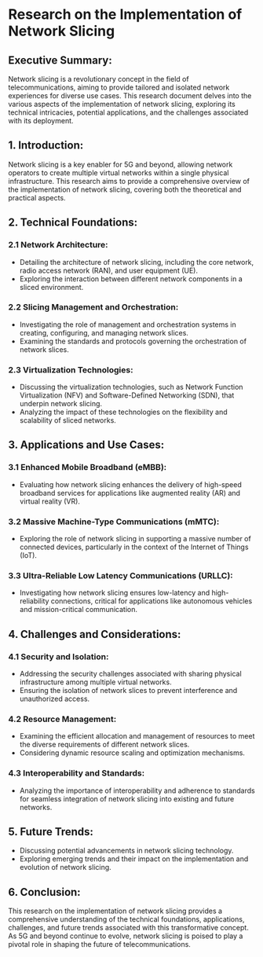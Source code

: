 # Research on the Implementation of Network Slicing

## Executive Summary:

Network slicing is a revolutionary concept in the field of telecommunications, aiming to provide tailored and isolated network experiences for diverse use cases. This research document delves into the various aspects of the implementation of network slicing, exploring its technical intricacies, potential applications, and the challenges associated with its deployment.

## 1. Introduction:

Network slicing is a key enabler for 5G and beyond, allowing network operators to create multiple virtual networks within a single physical infrastructure. This research aims to provide a comprehensive overview of the implementation of network slicing, covering both the theoretical and practical aspects.

## 2. Technical Foundations:

### 2.1 Network Architecture:

- Detailing the architecture of network slicing, including the core network, radio access network (RAN), and user equipment (UE).
- Exploring the interaction between different network components in a sliced environment.

### 2.2 Slicing Management and Orchestration:

- Investigating the role of management and orchestration systems in creating, configuring, and managing network slices.
- Examining the standards and protocols governing the orchestration of network slices.

### 2.3 Virtualization Technologies:

- Discussing the virtualization technologies, such as Network Function Virtualization (NFV) and Software-Defined Networking (SDN), that underpin network slicing.
- Analyzing the impact of these technologies on the flexibility and scalability of sliced networks.

## 3. Applications and Use Cases:

### 3.1 Enhanced Mobile Broadband (eMBB):

- Evaluating how network slicing enhances the delivery of high-speed broadband services for applications like augmented reality (AR) and virtual reality (VR).

### 3.2 Massive Machine-Type Communications (mMTC):

- Exploring the role of network slicing in supporting a massive number of connected devices, particularly in the context of the Internet of Things (IoT).

### 3.3 Ultra-Reliable Low Latency Communications (URLLC):

- Investigating how network slicing ensures low-latency and high-reliability connections, critical for applications like autonomous vehicles and mission-critical communication.

## 4. Challenges and Considerations:

### 4.1 Security and Isolation:

- Addressing the security challenges associated with sharing physical infrastructure among multiple virtual networks.
- Ensuring the isolation of network slices to prevent interference and unauthorized access.

### 4.2 Resource Management:

- Examining the efficient allocation and management of resources to meet the diverse requirements of different network slices.
- Considering dynamic resource scaling and optimization mechanisms.

### 4.3 Interoperability and Standards:

- Analyzing the importance of interoperability and adherence to standards for seamless integration of network slicing into existing and future networks.

## 5. Future Trends:

- Discussing potential advancements in network slicing technology.
- Exploring emerging trends and their impact on the implementation and evolution of network slicing.

## 6. Conclusion:

This research on the implementation of network slicing provides a comprehensive understanding of the technical foundations, applications, challenges, and future trends associated with this transformative concept. As 5G and beyond continue to evolve, network slicing is poised to play a pivotal role in shaping the future of telecommunications.
